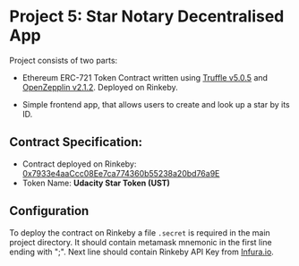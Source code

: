 # Project 5: Star Notary Decentralised App

Project consists of two parts: 

- Ethereum ERC-721 Token Contract written using [Truffle v5.0.5](https://truffleframework.com/) and [OpenZepplin v2.1.2](https://openzeppelin.org/). Deployed on Rinkeby.

- Simple frontend app, that allows users to create and look up a star by its ID. 

## Contract Specification:
- Contract deployed on Rinkeby: [0x7933e4aaCcc08Ee7ca774360b55238a20bd76a9E](https://rinkeby.etherscan.io/address/0x7933e4aaccc08ee7ca774360b55238a20bd76a9e)
- Token Name: **Udacity Star Token (UST)**

## Configuration
To deploy the contract on Rinkeby a file `.secret` is required in the main project directory. It should contain metamask mnemonic in the first line ending with ";". Next line should contain Rinkeby API Key from [Infura.io](https://infura.io/dashboard).